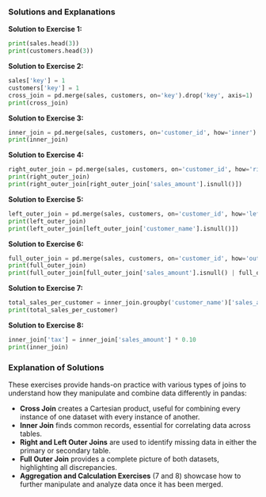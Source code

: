 
### Solutions and Explanations

**Solution to Exercise 1:**
```python
print(sales.head(3))
print(customers.head(3))
```

**Solution to Exercise 2:**
```python
sales['key'] = 1
customers['key'] = 1
cross_join = pd.merge(sales, customers, on='key').drop('key', axis=1)
print(cross_join)
```

**Solution to Exercise 3:**
```python
inner_join = pd.merge(sales, customers, on='customer_id', how='inner')
print(inner_join)
```

**Solution to Exercise 4:**
```python
right_outer_join = pd.merge(sales, customers, on='customer_id', how='right')
print(right_outer_join)
print(right_outer_join[right_outer_join['sales_amount'].isnull()])
```

**Solution to Exercise 5:**
```python
left_outer_join = pd.merge(sales, customers, on='customer_id', how='left')
print(left_outer_join)
print(left_outer_join[left_outer_join['customer_name'].isnull()])
```

**Solution to Exercise 6:**
```python
full_outer_join = pd.merge(sales, customers, on='customer_id', how='outer')
print(full_outer_join)
print(full_outer_join[full_outer_join['sales_amount'].isnull() | full_outer_join['customer_name'].isnull()])
```

**Solution to Exercise 7:**
```python
total_sales_per_customer = inner_join.groupby('customer_name')['sales_amount'].sum().reset_index()
print(total_sales_per_customer)
```

**Solution to Exercise 8:**
```python
inner_join['tax'] = inner_join['sales_amount'] * 0.10
print(inner_join)
```

### Explanation of Solutions

These exercises provide hands-on practice with various types of joins to understand how they manipulate and combine data differently in pandas:
- **Cross Join** creates a Cartesian product, useful for combining every instance of one dataset with every instance of another.
- **Inner Join** finds common records, essential for correlating data across tables.
- **Right and Left Outer Joins** are used to identify missing data in either the primary or secondary table.
- **Full Outer Join** provides a complete picture of both datasets, highlighting all discrepancies.
- **Aggregation and Calculation Exercises** (7 and 8) showcase how to further manipulate and analyze data once it has been merged.
